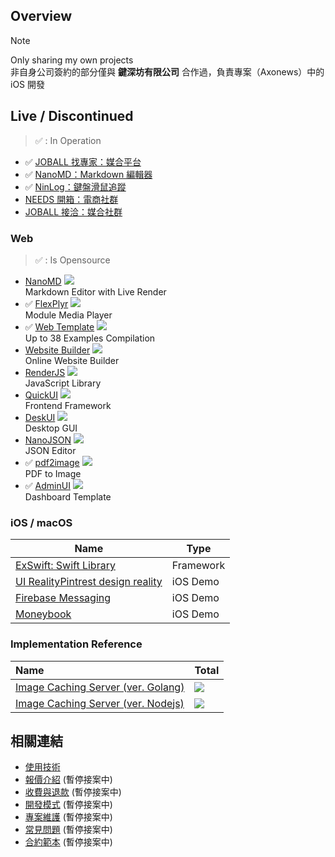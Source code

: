 ## Overview
> [!NOTE]
> Only sharing my own projects<br>
> 非自身公司簽約的部分僅與 **鍵深坊有限公司** 合作過，負責專案（Axonews）中的 iOS 開發

## Live / Discontinued
> ✅ : In Operation

- ✅ [JOBALL 找專家：媒合平台](https://joball.tw)
- ✅ [NanoMD：Markdown 編輯器](https://apps.apple.com/us/app/nanomd-markdown-%E7%B7%A8%E8%BC%AF%E5%99%A8/id6740427920)
- ✅ [NinLog：鍵盤滑鼠追蹤](https://apps.apple.com/tw/app/ninlog-%E9%8D%B5%E7%9B%A4%E6%BB%91%E9%BC%A0%E8%BF%BD%E8%B9%A4/id6741706238)
- [NEEDS 開箱：電商社群](https://appadvice.com/app/e9-96-8b-e7-ae-b1/1460355322.amp)
- [JOBALL 接洽：媒合社群](https://appadvice.com/app/joball-e6-8e-a5-e6-b4-bd/1272878907.amp)

### Web
> ✅ : Is Opensource

- [NanoMD](https://nanomd.pardn.io) [![](https://img.shields.io/github/stars/pardnchiu/NanoMD)](https://github.com/pardnchiu/NanoMD)<br>
  Markdown Editor with Live Render
- ✅ [FlexPlyr](https://flexplyr.pardn.io) [![](https://img.shields.io/github/stars/pardnchiu/FlexPlyr)](https://github.com/pardnchiu/FlexPlyr)<br>
  Module Media Player
- ✅ [Web Template](https://pardn.io/web-template) [![](https://img.shields.io/github/stars/pardnchiu/web-template)](https://github.com/pardnchiu/web-template)<br>
  Up to 38 Examples Compilation
- [Website Builder](https://github.com/pardnchiu/website-builder) [![](https://img.shields.io/github/stars/pardnchiu/website-builder)](https://github.com/pardnchiu/website-builder)<br>
  Online Website Builder
- [RenderJS](https://renderjs.pardn.io) [![](https://img.shields.io/github/stars/pardnchiu/RenderJS)](https://github.com/pardnchiu/RenderJS)<br>
  JavaScript Library
- [QuickUI](https://quickui.pardn.io) [![](https://img.shields.io/github/stars/pardnchiu/QuickUI)](https://github.com/pardnchiu/QuickUI)<br>
  Frontend Framework
- [DeskUI](https://github.com/pardnchiu/DeskUI) [![](https://img.shields.io/github/stars/pardnchiu/DeskUI)](https://github.com/pardnchiu/DeskUI)<br>
  Desktop GUI
- [NanoJSON](https://nanojson.pardn.io) [![](https://img.shields.io/github/stars/pardnchiu/NanoJSON)](https://github.com/pardnchiu/NanoJSON)<br>
  JSON Editor
- ✅ [pdf2image](https://pardn.io/pdf2image) [![](https://img.shields.io/github/stars/pardnchiu/pdf2image)](https://github.com/pardnchiu/pdf2image)<br>
  PDF to Image
- ✅ [AdminUI](https://demo-admin.pardn.io) [![](https://img.shields.io/github/stars/pardnchiu/AdminUI)](https://github.com/pardnchiu/AdminUI)<br>
  Dashboard Template

### iOS / macOS

| Name | Type | 
| - | - | 
| [ExSwift: Swift Library](https://github.com/pardnchiu/ExSwift) | Framework |
| [UI RealityPintrest design reality](https://github.com/pardnchiu/swift-UI-reality) | iOS Demo |
| [Firebase Messaging](https://github.com/pardnchiu/ios-firebase-messaging) | iOS Demo |
| [Moneybook](https://github.com/pardnchiu/ios-moneybook) | iOS Demo |

### Implementation Reference

| Name | Total |
| :- | :- |
| [Image Caching Server (ver. Golang)](https://github.com/pardnchiu/golang-image-caching-server) | [![](https://img.shields.io/github/stars/pardnchiu/golang-image-caching-server)](https://github.com/pardnchiu/nodejs-image-server) |
| [Image Caching Server (ver. Nodejs)](https://github.com/pardnchiu/nodejs-image-caching-server) | [![](https://img.shields.io/github/stars/pardnchiu/nodejs-image-caching-server)](https://github.com/pardnchiu/nodejs-image-server) |

## 相關連結

- [使用技術](./使用技術.md)
- [報價介紹](./報價介紹.md) (暫停接案中)
- [收費與退款](./收費與退款.md) (暫停接案中)
- [開發模式](./開發模式.md) (暫停接案中)
- [專案維護](./專案維護.md) (暫停接案中)
- [常見問題](./常見問題.md) (暫停接案中)
- [合約範本](./合約範本.md) (暫停接案中)
